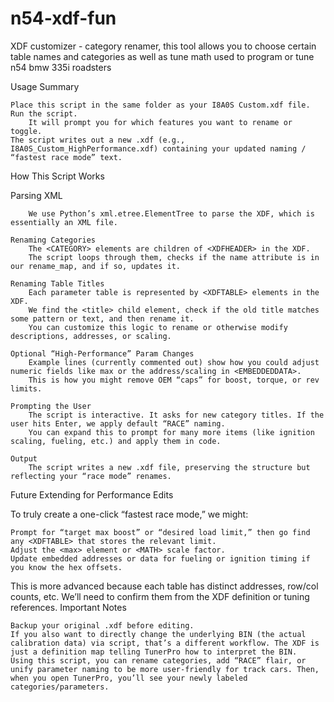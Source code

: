 # n54-xdf-fun
XDF customizer - category renamer, this tool allows you to choose certain table names and categories as well as tune math used to program or tune n54 bmw 335i roadsters

Usage Summary

    Place this script in the same folder as your I8A0S Custom.xdf file.
    Run the script.
        It will prompt you for which features you want to rename or toggle.
    The script writes out a new .xdf (e.g., I8A0S_Custom_HighPerformance.xdf) containing your updated naming / “fastest race mode” text.

How This Script Works

  Parsing XML
  
        We use Python’s xml.etree.ElementTree to parse the XDF, which is essentially an XML file.

    Renaming Categories
        The <CATEGORY> elements are children of <XDFHEADER> in the XDF.
        The script loops through them, checks if the name attribute is in our rename_map, and if so, updates it.

    Renaming Table Titles
        Each parameter table is represented by <XDFTABLE> elements in the XDF.
        We find the <title> child element, check if the old title matches some pattern or text, and then rename it.
        You can customize this logic to rename or otherwise modify descriptions, addresses, or scaling.

    Optional “High-Performance” Param Changes
        Example lines (currently commented out) show how you could adjust numeric fields like max or the address/scaling in <EMBEDDEDDATA>.
        This is how you might remove OEM “caps” for boost, torque, or rev limits.

    Prompting the User
        The script is interactive. It asks for new category titles. If the user hits Enter, we apply default “RACE” naming.
        You can expand this to prompt for many more items (like ignition scaling, fueling, etc.) and apply them in code.

    Output
        The script writes a new .xdf file, preserving the structure but reflecting your “race mode” renames.
Future Extending for Performance Edits

To truly create a one-click “fastest race mode,” we might:

    Prompt for “target max boost” or “desired load limit,” then go find any <XDFTABLE> that stores the relevant limit.
    Adjust the <max> element or <MATH> scale factor.
    Update embedded addresses or data for fueling or ignition timing if you know the hex offsets.

This is more advanced because each table has distinct addresses, row/col counts, etc. We’ll need to confirm them from the XDF definition or tuning references.
Important Notes

    Backup your original .xdf before editing.
    If you also want to directly change the underlying BIN (the actual calibration data) via script, that’s a different workflow. The XDF is just a definition map telling TunerPro how to interpret the BIN.
    Using this script, you can rename categories, add “RACE” flair, or unify parameter naming to be more user-friendly for track cars. Then, when you open TunerPro, you’ll see your newly labeled categories/parameters.
